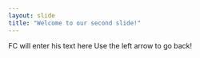 ```yaml
---
layout: slide
title: "Welcome to our second slide!"
---
```

FC will enter his text here
Use the left arrow to go back!